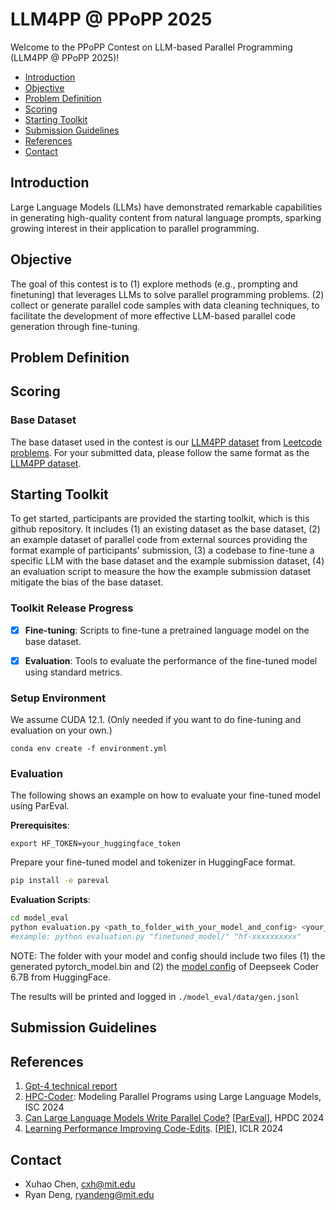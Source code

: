 # LLM4PP @ PPoPP 2025

Welcome to the PPoPP Contest on LLM-based Parallel Programming (LLM4PP @ PPoPP 2025)!

* [Introduction](#introduction)
* [Objective](#objective)
* [Problem Definition](#problem-definition)
* [Scoring](#scoring)
* [Starting Toolkit](#starting-toolkit)
* [Submission Guidelines](#submission-guidelines)
* [References](#references)
* [Contact](#contact)
  
<!--Starting Toolkit for the LLM4PP competition, modified from the starting toolkit from [LLM4HWDesign](https://nvlabs.github.io/LLM4HWDesign/problem.html) is [here](https://github.com/GATECH-EIC/LLM4HWDesign_Starting_Toolkit).-->

## Introduction

Large Language Models (LLMs) have demonstrated remarkable capabilities in generating high-quality content from natural language prompts, sparking growing interest in their application to parallel programming. 

<!--
Despite the significant potential and community excitement, current state-of-the-art pretrained LLMs, such as OpenAI's GPT-4 [1], still struggle to produce practical parallel code without extensive human intervention in their original forms. 
In parallel code generation, for example, these models tend to either generate non-compilable or non-functional code, necessitating human correction, or produce overly simplistic or inefficient parallel implementations. 
This issue can primarily stem from the LLMs' limited exposure to parallel code data during pretraining. A pioneering attempt in HPC-Coder [2] demonstrates that using a large-scale parallel code dataset can improve LLMs' PP abilities. 
However, models trained with publicly available datasets are still far behind human experts. Thus, developing open-source, high-quality, PP-specific code datasets is essential for unlocking the full potential of LLM-based PP.
This year's contest seeks to address this challenge by asking you to help build a large-scale, high-quality parallel code generation dataset. 
By open-sourcing this dataset, we aim to establish critical infrastructure for advancing LLM-based parallel programming workflows. 
Participants will be invited to author a short paper summarizing our efforts, insights, and lessons learned, thereby paving the way for future initiatives.

Unfortunately, the development of LLM for PP is severely hindered by the scarcity of high-quality, publicly accessible parallel code datasets. 
Specifically, the lack of adequate datasets prevents effective fine-tuning of LLMs, a critical method for equipping them with PP domain knowledge and mitigating their limited exposure to PP-specific data during pretraining. 
This shortage thus significantly impedes progress in LLM-based parallel code generation.
-->

## Objective
The goal of this contest is to 
(1) explore methods (e.g., prompting and finetuning) that leverages LLMs to solve parallel programming problems.
(2) collect or generate parallel code samples with data cleaning techniques, to facilitate the development of more effective LLM-based parallel code generation through fine-tuning. 
<!--enrich the current parallel code dataset to a large-scale, high-quality open-source dataset, facilitating the development of more effective LLM-based parallel programming through fine-tuning. 
Participants are asked to (1) collect or generate parallel code samples and (2) enhance the dataset quality through data cleaning and label generation techniques. 
Participants' contributions will be evaluated based on the improvement their data brings to the fine-tuned LLM.-->

## Problem Definition

## Scoring

### Base Dataset
The base dataset used in the contest is our [LLM4PP dataset](https://huggingface.co/datasets/speedcode/LLM4PP_dataset) from [Leetcode problems](https://leetcode.com/problemset/). 
For your submitted data, please follow the same format as the [LLM4PP dataset](https://huggingface.co/datasets/speedcode/LLM4PP_dataset). 

## Starting Toolkit

To get started, participants are provided the starting toolkit, which is this github repository.
It includes (1) an existing dataset as the base dataset, 
(2) an example dataset of parallel code from external sources providing the format example of participants' submission, 
(3) a codebase to fine-tune a specific LLM with the base dataset and the example submission dataset, 
(4) an evaluation script to measure the how the example submission dataset mitigate the bias of the base dataset.

<!--
and (5) the deduplication codebase we will use to duplicate the repeated data samples. 
Participants are expected to just replace the example submission dataset with their own collected datasets and get the corresponding metric from the starting toolkit to further improve their datasets during Phase I.
-->

### Toolkit Release Progress
<!-- - [x] **Deduplication**: Scripts to identify and remove duplicate samples from the dataset. -->
- [x] **Fine-tuning**: Scripts to fine-tune a pretrained language model on the base dataset.
- [x] **Evaluation**: Tools to evaluate the performance of the fine-tuned model using standard metrics.


### Setup Environment

We assume CUDA 12.1. (Only needed if you want to do fine-tuning and evaluation on your own.)

`conda env create -f environment.yml`

<!--
## Deduplication
The toolkit includes a deduplication script, which will be used to deduplicate each participant's data against the base dataset during the evaluation of Phase I.
To run the deduplication script:
```bash
python minhash.py
```
-->

### Evaluation

The following shows an example on how to evaluate your fine-tuned model using ParEval.

**Prerequisites**:

`export HF_TOKEN=your_huggingface_token`

Prepare your fine-tuned model and tokenizer in HuggingFace format.

```bash
pip install -e pareval
```

**Evaluation Scripts**:

```bash
cd model_eval
python evaluation.py <path_to_folder_with_your_model_and_config> <your_huggingface_token>
#example: python evaluation.py "finetuned_model/" "hf-xxxxxxxxxx"
```

NOTE: The folder with your model and config should include two files (1) the generated pytorch_model.bin and 
(2) the [model config](https://huggingface.co/deepseek-ai/deepseek-coder-6.7b-base/blob/main/config.json) of Deepseek Coder 6.7B from HuggingFace.

The results will be printed and logged in `./model_eval/data/gen.jsonl`

## Submission Guidelines

## References
1. [Gpt-4 technical report](https://arxiv.org/abs/2303.08774)
2. [HPC-Coder](https://arxiv.org/html/2306.17281v2): Modeling Parallel Programs using Large Language Models, ISC 2024
3. [Can Large Language Models Write Parallel Code?](https://arxiv.org/pdf/2401.12554.pdf) [[ParEval](https://github.com/parallelcodefoundry/ParEval)], HPDC 2024
4. [Learning Performance Improving Code-Edits](https://arxiv.org/abs/2302.07867). [[PIE](https://pie4perf.com/)], ICLR 2024

## Contact
* Xuhao Chen, cxh@mit.edu 
* Ryan Deng, ryandeng@mit.edu 
